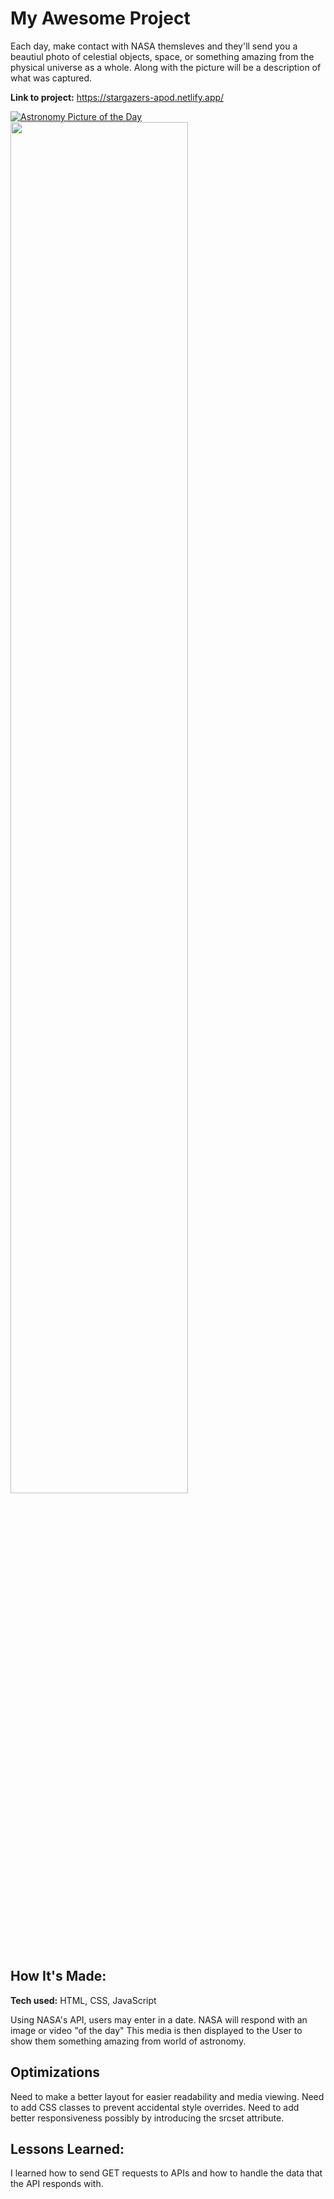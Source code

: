 # My Awesome Project
Each day, make contact with NASA themsleves and they'll send you a beautiul photo of celestial objects, space, or something amazing from the physical universe as a whole. Along with the picture will be a description of what was captured.

**Link to project:** https://stargazers-apod.netlify.app/

[![Astronomy Picture of the Day](https://i.gyazo.com/b9355f51b24d3c049b473152dff5fcf0.gif)](https://gyazo.com/b9355f51b24d3c049b473152dff5fcf0)
<img src="/img/astronomy.gif?raw=true" width="75%">

## How It's Made:

**Tech used:** HTML, CSS, JavaScript

Using NASA's API, users may enter in a date. NASA will respond with an image or video "of the day" This media is then displayed to the User to show them something amazing from world of astronomy.

## Optimizations

Need to make a better layout for easier readability and media viewing. Need to add CSS classes to prevent accidental style overrides. Need to add better responsiveness possibly by introducing the srcset attribute.

## Lessons Learned:

I learned how to send GET requests to APIs and how to handle the data that the API responds with.
